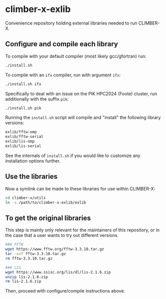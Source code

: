 # climber-x-exlib
Convenience repository holding external libraries needed to run CLIMBER-X.

## Configure and compile each library


To compile with your default compiler (most likely gcc/gfortran) run:

```bash
./install.sh
```

To compile with an `ifx` compiler, run with argument `ifx`:

```bash
./install.sh ifx
```

Specifically to deal with an issue on the PIK HPC2024 (Foote) cluster,
run additionally with the suffix `pik`:

```bash
./install.sh pik
```

Running the `install.sh` script will compile and "install" the following
library versions:

```bash
exlib/fftw-omp
exlib/fftw-serial
exlib/lis-omp
exlib/lis-serial
```

See the internals of `install.sh` if you would like to customize any
installation options further.

## Use the libraries

Now a symlink can be made to these libraries for use within CLIMBER-X:

```bash
cd climber-x/utils
ln -s /path/to/climber-x-exlib/exlib
```




## To get the original libraries

This step is mainly only relevant for the maintainers of this repository,
or in the case that a user wants to try out different versions.

```bash
### FFTW
wget https://www.fftw.org/fftw-3.3.10.tar.gz
tar -xvf fftw-3.3.10.tar.gz
rm fftw-3.3.10.tar.gz

### LIS
wget https://www.ssisc.org/lis/dl/lis-2.1.6.zip
unzip lis-2.1.6.zip
rm lis-2.1.6.zip
```

Then, proceed with configure/compile instructions above.
